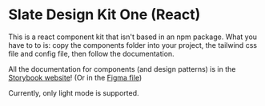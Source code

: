 # Slate Design Kit One (React)

This is a react component kit that isn't based in an npm package. What you have to to is: copy the components folder into your project, the tailwind css file and config file, then follow the documentation.

All the documentation for components (and design patterns) is in the [Storybook website]()! (Or in the [Figma file]())

Currently, only light mode is supported.
